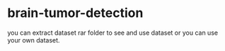 # brain-tumor-detection
you can extract dataset rar folder to see and use dataset or you can use your own dataset.
